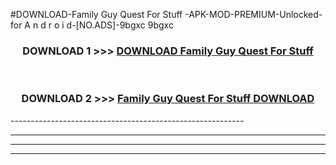 #DOWNLOAD-Family Guy Quest For Stuff -APK-MOD-PREMIUM-Unlocked-for A n d r o i d-[NO.ADS]-9bgxc 9bgxc 



<div align="center">

<h3>DOWNLOAD 1 >>> <a href="https://getmod2.web.app/?judul=Family Guy Quest For Stuff ">DOWNLOAD Family Guy Quest For Stuff </a></h3><br>

<h3>DOWNLOAD 2 >>> <a href="https://getmod2.web.app/?judul=Family Guy Quest For Stuff ">Family Guy Quest For Stuff  DOWNLOAD </a></h3>

</div>
----------------------------------------------------------

----------------------------------------------------------

----------------------------------------------------------

----------------------------------------------------------




